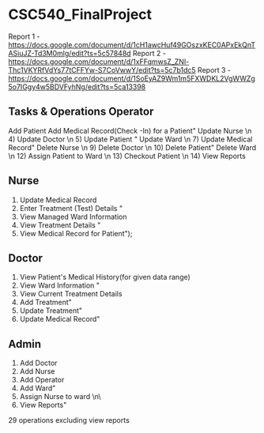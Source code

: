 # CSC540_FinalProject
Report 1 - https://docs.google.com/document/d/1cH1awcHuf49GOszxKEC0APxEkQnTASiuJZ-Td3M0mlg/edit?ts=5c57848d
Report 2 - https://docs.google.com/document/d/1xFFqmwsZ_ZNl-Thc1VKYRfVdYs77tCFFYw-S7CoVwwY/edit?ts=5c7b1dc5
Report 3 - https://docs.google.com/document/d/1SoEyAZ9Wm1m5FXWDKL2VgWWZg5o7IGgy4w5BDVFyhNg/edit?ts=5ca13398

Tasks & Operations
Operator
---
Add Patient
Add Medical Record(Check -In) for a Patient"
Update Nurse \n
4) Update Doctor \n
5) Update Patient "
Update Ward \n 
7) Update Medical Record"
Delete Nurse \n
9) Delete Doctor \n
10) Delete Patient"
Delete Ward \n
12) Assign Patient to Ward \n
13) Checkout Patient \n
14) View Reports

Nurse
---
1) Update Medical Record
2) Enter Treatment (Test) Details "
3) View Managed Ward Information
4) View Treatment Details "
5) View Medical Record for Patient");

Doctor
---
1) View Patient's Medical History(for given data range)
2) View Ward Information "
3) View Current Treatment Details
4) Add Treatment"
5) Update Treatment"
6) Update Medical Record"

Admin
---
1) Add Doctor
2) Add Nurse
3) Add Operator
4) Add Ward"
5) Assign Nurse to ward \n\
6) View Reports"

29 operations excluding view reports
